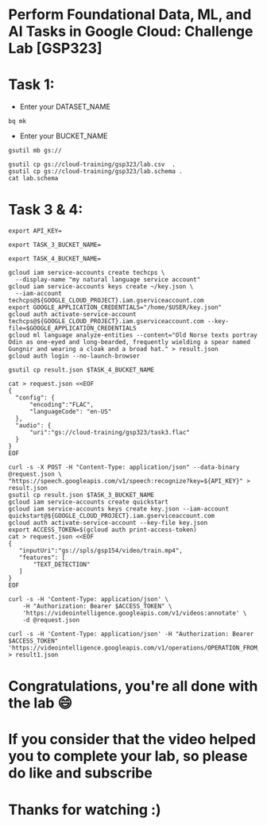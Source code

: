 
# Perform Foundational Data, ML, and AI Tasks in Google Cloud: Challenge Lab [GSP323]

# Task 1:

* Enter your DATASET_NAME
```
bq mk 
```

* Enter your BUCKET_NAME
```
gsutil mb gs://
```
```
gsutil cp gs://cloud-training/gsp323/lab.csv  .  
gsutil cp gs://cloud-training/gsp323/lab.schema .
cat lab.schema
```

# Task 3 & 4:

```
export API_KEY=
```
```
export TASK_3_BUCKET_NAME=
```
```
export TASK_4_BUCKET_NAME=
```
```
gcloud iam service-accounts create techcps \
  --display-name "my natural language service account"
gcloud iam service-accounts keys create ~/key.json \
  --iam-account techcps@${GOOGLE_CLOUD_PROJECT}.iam.gserviceaccount.com
export GOOGLE_APPLICATION_CREDENTIALS="/home/$USER/key.json"
gcloud auth activate-service-account techcps@${GOOGLE_CLOUD_PROJECT}.iam.gserviceaccount.com --key-file=$GOOGLE_APPLICATION_CREDENTIALS
gcloud ml language analyze-entities --content="Old Norse texts portray Odin as one-eyed and long-bearded, frequently wielding a spear named Gungnir and wearing a cloak and a broad hat." > result.json
gcloud auth login --no-launch-browser
```
```
gsutil cp result.json $TASK_4_BUCKET_NAME

cat > request.json <<EOF 
{
  "config": {
      "encoding":"FLAC",
      "languageCode": "en-US"
  },
  "audio": {
      "uri":"gs://cloud-training/gsp323/task3.flac"
  }
}
EOF

curl -s -X POST -H "Content-Type: application/json" --data-binary @request.json \
"https://speech.googleapis.com/v1/speech:recognize?key=${API_KEY}" > result.json
gsutil cp result.json $TASK_3_BUCKET_NAME
gcloud iam service-accounts create quickstart
gcloud iam service-accounts keys create key.json --iam-account quickstart@${GOOGLE_CLOUD_PROJECT}.iam.gserviceaccount.com
gcloud auth activate-service-account --key-file key.json
export ACCESS_TOKEN=$(gcloud auth print-access-token)
cat > request.json <<EOF 
{
   "inputUri":"gs://spls/gsp154/video/train.mp4",
   "features": [
       "TEXT_DETECTION"
   ]
}
EOF

curl -s -H 'Content-Type: application/json' \
    -H "Authorization: Bearer $ACCESS_TOKEN" \
    'https://videointelligence.googleapis.com/v1/videos:annotate' \
    -d @request.json

curl -s -H 'Content-Type: application/json' -H "Authorization: Bearer $ACCESS_TOKEN" 'https://videointelligence.googleapis.com/v1/operations/OPERATION_FROM_PREVIOUS_REQUEST' > result1.json
```

# Congratulations, you're all done with the lab 😄
# If you consider that the video helped you to complete your lab, so please do like and subscribe
# Thanks for watching :)